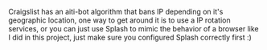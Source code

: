 Craigslist has an aiti-bot algorithm that bans IP depending on it's geographic location, one way to get around it is to use a IP rotation services, 
or you can just use Splash to mimic the behavior of a browser like I did in this project, just make sure you configured Splash correctly first :)
